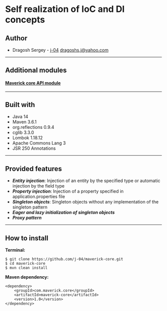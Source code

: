 # Self realization of IoC and DI concepts  

## Author
* Dragosh Sergey - [j-04](https://github.com/j-04)
dragoshs.j@yahoo.com

---
## Additional modules
#### [Maverick core API module](https://github.com/j-04/maverick-core-api)

---
## Built with
* Java 14
* Maven 3.6.1
* org.reflections 0.9.4
* cglib 3.3.0
* Lombok 1.18.12
* Apache Commons Lang 3
* JSR 250 Annotations

---
## Provided features
* ***Entity injection***: 
Injection of an entity by the specified type or automatic injection by the field type
* ***Property injection***: 
Injection of a property specified in application.properties file
* ***Singleton objects***:
Singleton objects without any implementation of the singleton pattern
* ***Eager and lazy initialization of singleton objects***
* ***Proxy pattern***

---
## How to install
**Terminal:**
```
$ git clone https://github.com/j-04/maverick-core.git
$ cd maverick-core
$ mvn clean install
```

**Maven dependency:**
```
<dependency>
    <groupId>com.maverick.core</groupId>
    <artifactId>maverick-core</artifactId>
    <version>1.0</version>
</dependency>
```
